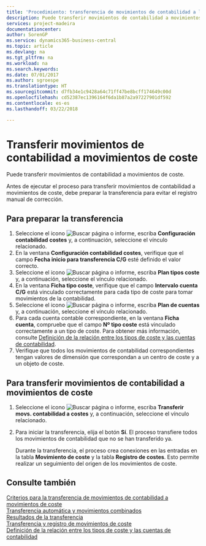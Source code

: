 ```yaml
---
title: 'Procedimiento: transferencia de movimientos de contabilidad a los movimientos de coste | Documentos de Microsoft'
description: Puede transferir movimientos de contabilidad a movimientos de coste.
services: project-madeira
documentationcenter: 
author: SorenGP
ms.service: dynamics365-business-central
ms.topic: article
ms.devlang: na
ms.tgt_pltfrm: na
ms.workload: na
ms.search.keywords: 
ms.date: 07/01/2017
ms.author: sgroespe
ms.translationtype: HT
ms.sourcegitcommit: d7fb34e1c9428a64c71ff47be8bcff174649c00d
ms.openlocfilehash: cd52387ec1396164f6da1b87a2a97227901df592
ms.contentlocale: es-es
ms.lasthandoff: 03/22/2018

---
```

# <a name="transfer-general-ledger-entries-to-cost-entries"></a>Transferir movimientos de contabilidad a movimientos de coste
Puede transferir movimientos de contabilidad a movimientos de coste.  

Antes de ejecutar el proceso para transferir movimientos de contabilidad a movimientos de coste, debe preparar la transferencia para evitar el registro manual de corrección.  

## <a name="to-prepare-the-transfer"></a>Para preparar la transferencia  

1.  Seleccione el icono ![Buscar página o informe](media/ui-search/search_small.png "icono Buscar página o informe"), escriba **Configuración contabilidad costes** y, a continuación, seleccione el vínculo relacionado.  
2.  En la ventana **Configuración contabilidad costes**, verifique que el campo **Fecha inicio para transferencia C/G** esté definido el valor correcto.  
3.  Seleccione el icono ![Buscar página o informe](media/ui-search/search_small.png "icono Buscar página o informe"), escriba **Plan tipos coste** y, a continuación, seleccione el vínculo relacionado.  
4.  En la ventana **Ficha tipo coste**, verifique que el campo **Intervalo cuenta C/G** está vinculado correctamente para cada tipo de coste para tomar movimientos de la contabilidad.  
5.  Seleccione el icono ![Buscar página o informe](media/ui-search/search_small.png "icono Buscar página o informe"), escriba **Plan de cuentas** y, a continuación, seleccione el vínculo relacionado.  
6.  Para cada cuenta contable correspondiente, en la ventana **Ficha cuenta**, compruebe que el campo **Nº tipo coste** está vinculado correctamente a un tipo de coste. Para obtener más información, consulte [Definición de la relación entre los tipos de coste y las cuentas de contabilidad](finance-defining-the-relationship-between-cost-types-and-general-ledger-accounts.md).  
7.  Verifique que todos los movimientos de contabilidad correspondientes tengan valores de dimensión que correspondan a un centro de coste y a un objeto de coste.  

## <a name="to-transfer-general-ledger-entries-to-cost-entries"></a>Para transferir movimientos de contabilidad a movimientos de coste  
1.  Seleccione el icono ![Buscar página o informe](media/ui-search/search_small.png "icono Buscar página o informe"), escriba **Transferir movs. contabilidad a costes** y, a continuación, seleccione el vínculo relacionado.  
2.  Para iniciar la transferencia, elija el botón **Sí**. El proceso transfiere todos los movimientos de contabilidad que no se han transferido ya.  

    Durante la transferencia, el proceso crea conexiones en las entradas en la tabla **Movimiento de coste** y la tabla **Registro de costes**. Esto permite realizar un seguimiento del origen de los movimientos de coste.  

## <a name="see-also"></a>Consulte también  
 [Criterios para la transferencia de movimientos de contabilidad a movimientos de coste](finance-criteria-for-transferring-general-ledger-entries-to-cost-entries.md)   
 [Transferencia automática y movimientos combinados](finance-automatic-transfer-combined-entries.md)   
 [Resultados de la transferencia](finance-results-of-the-transfer.md)   
 [Transferencia y registro de movimientos de coste](finance-transfer-and-post-cost-entries.md)   
 [Definición de la relación entre los tipos de coste y las cuentas de contabilidad](finance-defining-the-relationship-between-cost-types-and-general-ledger-accounts.md)   

